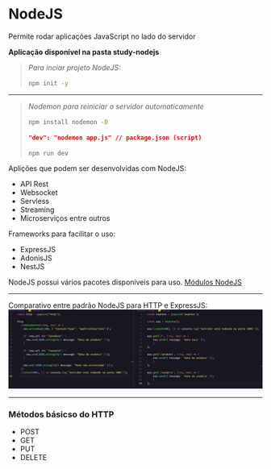 # NodeJS
Permite rodar aplicações JavaScript no lado do servidor

**Aplicação disponível na pasta study-nodejs**

> *Para inciar projeto NodeJS:*
> ```bash
> npm init -y
>
> ```
---
> *Nodemon para reiniciar o servidor automaticamente*
> ```bash
> npm install nodemon -D
> ```
> ```JSON
> "dev": "nodemon app.js" // package.json (script)
> ```
> 
> ```bash
> npm run dev
> ```

Aplições que podem ser desenvolvidas com NodeJS:
- API Rest
- Websocket
- Servless
- Streaming
- Microserviços entre outros

Frameworks para facilitar o uso:
- ExpressJS
- AdonisJS
- NestJS

NodeJS possui vários pacotes disponíveis para uso. [Módulos NodeJS](https://nodejs.org/api/modules.html)

---
Comparativo entre padrão NodeJS para HTTP e ExpressJS:
![Compare NodeJS x Express](img/compare-node-express.jpg)

---

### **Métodos básicso do HTTP**
- POST
- GET
- PUT
- DELETE